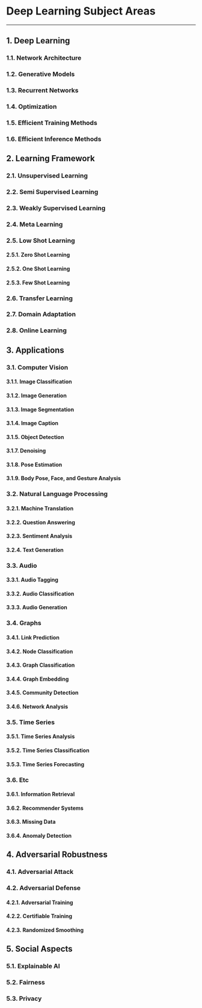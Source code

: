 # Deep Learning Subject Areas

---

## 1. Deep Learning

### 1.1. Network Architecture
### 1.2. Generative Models
### 1.3. Recurrent Networks
### 1.4. Optimization
### 1.5. Efficient Training Methods
### 1.6. Efficient Inference Methods

## 2. Learning Framework

### 2.1. Unsupervised Learning
### 2.2. Semi Supervised Learning
### 2.3. Weakly Supervised Learning
### 2.4. Meta Learning
### 2.5. Low Shot Learning
#### 2.5.1. Zero Shot Learning
#### 2.5.2. One Shot Learning
#### 2.5.3. Few Shot Learning
### 2.6. Transfer Learning
### 2.7. Domain Adaptation
### 2.8. Online Learning

## 3. Applications

### 3.1. Computer Vision
#### 3.1.1. Image Classification
#### 3.1.2. Image Generation
#### 3.1.3. Image Segmentation
#### 3.1.4. Image Caption
#### 3.1.5. Object Detection
#### 3.1.7. Denoising
#### 3.1.8. Pose Estimation
#### 3.1.9. Body Pose, Face, and Gesture Analysis

### 3.2. Natural Language Processing
#### 3.2.1. Machine Translation
#### 3.2.2. Question Answering
#### 3.2.3. Sentiment Analysis
#### 3.2.4. Text Generation

### 3.3. Audio
#### 3.3.1. Audio Tagging
#### 3.3.2. Audio Classification
#### 3.3.3. Audio Generation

### 3.4. Graphs
#### 3.4.1. Link Prediction
#### 3.4.2. Node Classification
#### 3.4.3. Graph Classification
#### 3.4.4. Graph Embedding
#### 3.4.5. Community Detection
#### 3.4.6. Network Analysis

### 3.5. Time Series
#### 3.5.1. Time Series Analysis
#### 3.5.2. Time Series Classification
#### 3.5.3. Time Series Forecasting

### 3.6. Etc
#### 3.6.1. Information Retrieval
#### 3.6.2. Recommender Systems
#### 3.6.3. Missing Data
#### 3.6.4. Anomaly Detection


## 4. Adversarial Robustness
### 4.1. Adversarial Attack
### 4.2. Adversarial Defense
#### 4.2.1. Adversarial Training
#### 4.2.2. Certifiable Training
#### 4.2.3. Randomized Smoothing

## 5. Social Aspects

### 5.1. Explainable AI

### 5.2. Fairness

### 5.3. Privacy